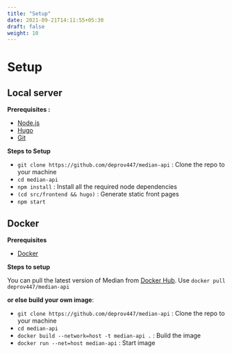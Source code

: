 ```yaml
---
title: "Setup"
date: 2021-09-21T14:11:55+05:30
draft: false
weight: 10
---
```


# Setup

## Local server

**Prerequisites :**
- [Node.js](https://nodejs.org/en/download/)
- [Hugo](https://gohugo.io/getting-started/installing/)
- [Git](https://git-scm.com/downloads)

**Steps to Setup**
- `git clone https://github.com/deprov447/median-api` : Clone the repo to your machine
- `cd median-api`
- `npm install` : Install all the required node dependencies
- `(cd src/frontend && hugo)` : Generate static front pages
- `npm start`

## Docker

**Prerequisites**
- [Docker](https://docs.docker.com/get-docker/)

**Steps to setup**

You can pull the latest version of Median from [Docker Hub](https://hub.docker.com/r/deprov447/median-api).
Use `docker pull deprov447/median-api`

**or else build your own image**:
- `git clone https://github.com/deprov447/median-api` : Clone the repo to your machine
- `cd median-api`
- `docker build --network=host -t median-api .` : Build the image
- `docker run --net=host median-api` : Start image